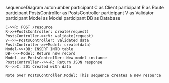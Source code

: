 sequenceDiagram
    autonumber
    participant C as Client
    participant R as Route
    participant PostsController as PostsController
    participant V as Validator
    participant Model as Model
    participant DB as Database
    
    C->>R: POST /resource
    R->>+PostsController: create(request)
    PostsController->>+V: validate(request)
    V-->>-PostsController: validated data
    PostsController->>+Model: create(data)
    Model->>+DB: INSERT INTO table
    DB-->>-Model: Return new record
    Model-->>-PostsController: New model instance
    PostsController-->>-R: Return JSON response
    R-->>C: 201 Created with data
    
    Note over PostsController,Model: This sequence creates a new resource
  